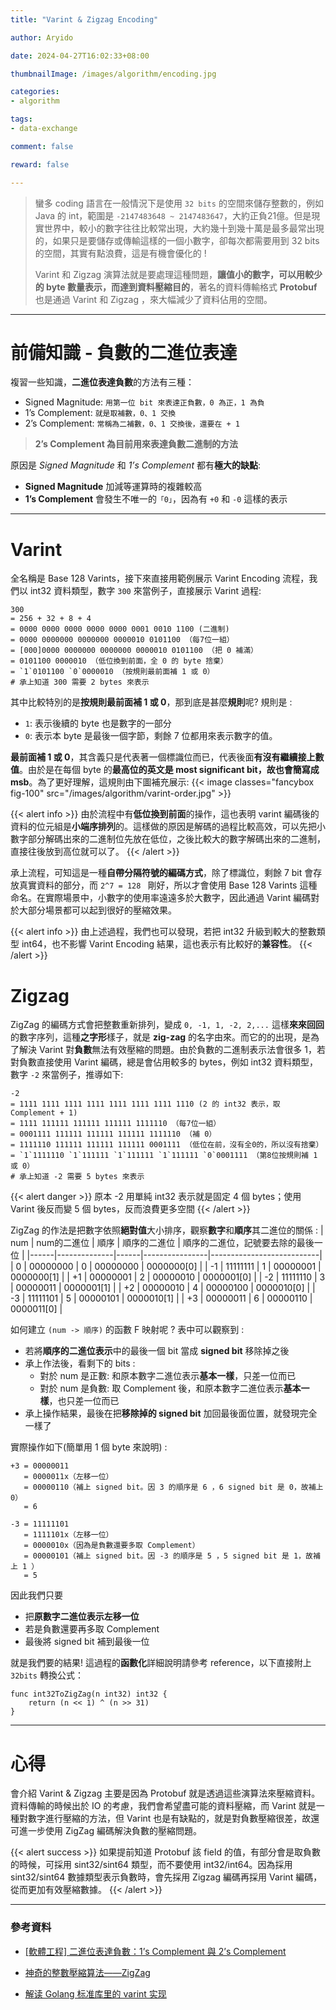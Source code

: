 ```yaml
---
title: "Varint & Zigzag Encoding"

author: Aryido

date: 2024-04-27T16:02:33+08:00

thumbnailImage: /images/algorithm/encoding.jpg

categories:
- algorithm

tags:
- data-exchange

comment: false

reward: false

---
```


<!--BODY-->
> 蠻多 coding 語言在一般情況下是使用 `32 bits` 的空間來儲存整數的，例如 Java 的 int，範圍是 `-2147483648 ~ 2147483647`，大約正負21億。但是現實世界中，較小的數字往往比較常出現，大約幾十到幾十萬是最多最常出現的，如果只是要儲存或傳輸這樣的一個小數字，卻每次都需要用到 32 bits 的空間，其實有點浪費，這是有機會優化的 !
>
> Varint 和 Zigzag 演算法就是要處理這種問題，**讓值小的數字，可以用較少的 byte 數量表示，而達到資料壓縮目的**，著名的資料傳輸格式 **Protobuf** 也是通過 Varint 和 Zigzag ，來大幅減少了資料佔用的空間。

<!--more-->
---

# 前備知識 - 負數的二進位表達
複習一些知識，**二進位表達負數**的方法有三種：

- Signed Magnitude: `用第一位 bit 來表達正負數，0 為正，1 為負`
- 1’s Complement: `就是取補數，0、1 交換`
- 2’s Complement: `常稱為二補數，0、1 交換後，還要在 + 1`

> **2’s Complement 為目前用來表達負數二進制的方法**

原因是 *Signed Magnitude* 和 *1’s Complement* 都有**極大的缺點**:

- **Signed Magnitude** 加減等運算時的複雜較高
- **1’s Complement** 會發生不唯一的`「0」`，因為有 `+0` 和 `-0` 這樣的表示

---

# Varint

全名稱是 Base 128 Varints，接下來直接用範例展示 Varint Encoding 流程，我們以 int32 資料類型，數字 `300` 來當例子，直接展示 Varint 過程:
```
300
= 256 + 32 + 8 + 4
= 0000 0000 0000 0000 0000 0001 0010 1100 (二進制)
= 0000 0000000 0000000 0000010 0101100 （每7位一組）
= [000]0000 0000000 0000000 0000010 0101100 （把 0 補滿）
= 0101100 0000010 （低位換到前面，全 0 的 byte 捨棄）
= `1`0101100 `0`0000010 （按規則最前面補 1 或 0）
# 承上知道 300 需要 2 bytes 來表示
```
其中比較特別的是**按規則最前面補 1 或 0**，那到底是甚麼**規則**呢? 規則是 :
-  `1`: 表示後續的 byte 也是數字的一部分
-  `0`: 表示本 byte 是最後一個字節，剩餘 7 位都用來表示數字的值。

**最前面補 1 或 0**，其含義只是代表著一個標識位而已，代表後面**有沒有繼續接上數值**。由於是在每個 byte 的**最高位的英文是 most significant bit，故也會簡寫成 msb**。為了更好理解，這規則由下圖補充展示:
{{< image classes="fancybox fig-100" src="/images/algorithm/varint-order.jpg" >}}

{{< alert info >}}
由於流程中有**低位換到前面**的操作，這也表明 varint 編碼後的資料的位元組是**小端序排列**的。這樣做的原因是解碼的過程比較高效，可以先把小數字部分解碼出來的二進制位先放在低位，之後比較大的數字解碼出來的二進制，直接往後放到高位就可以了。
{{< /alert >}}

承上流程，可知這是一種**自帶分隔符號的編碼方式**，除了標識位，剩餘 7 bit 會存放真實資料的部分，而 `2^7 = 128 ` 剛好，所以才會使用 Base 128 Varints 這種命名。在實際場景中，小數字的使用率遠遠多於大數字，因此通過 Varint 編碼對於大部分場景都可以起到很好的壓縮效果。

{{< alert info >}}
由上述過程，我們也可以發現，若把 int32 升級到較大的整數類型 int64，也不影響 Varint Encoding 結果，這也表示有比較好的**兼容性**。
{{< /alert >}}

# Zigzag

ZigZag 的編碼方式會把整數重新排列，變成 `0, -1, 1, -2, 2,...` 這樣**來來回回**的數字序列，這種**之字形**樣子，就是 **zig-zag** 的名字由來。而它的的出現，是為了解決 Varint 對**負數**無法有效壓縮的問題。由於負數的二進制表示法會很多 1，若對負數直接使用 Varint 編碼，總是會佔用較多的 bytes，例如 int32 資料類型，數字 `-2` 來當例子，推導如下:
```
-2
= 1111 1111 1111 1111 1111 1111 1111 1110 (2 的 int32 表示，取 Complement + 1)
= 1111 111111 111111 111111 1111110 （每7位一組）
= 0001111 111111 111111 111111 1111110 （補 0）
= 1111110 111111 111111 111111 0001111 （低位在前，沒有全0的，所以沒有捨棄）
= `1`1111110 `1`111111 `1`111111 `1`111111 `0`0001111 （第8位按規則補 1 或 0）
# 承上知道 -2 需要 5 bytes 來表示
```

{{< alert danger >}}
原本 -2 用單純 int32 表示就是固定 4 個 bytes；使用 Varint 後反而變 5 個 bytes，反而浪費更多空間
{{< /alert >}}

ZigZag 的作法是把數字依照**絕對值**大小排序，觀察**數字**和**順序**其二進位的關係 :
| num | num的二進位 | 順序 | 順序的二進位 | 順序的二進位，記號要去除的最後一位 |
|------|--------------|------|----------------|---------------------------|
| 0    | 00000000     | 0    | 00000000       | 0000000[0]                   |
| -1   | 11111111     | 1    | 00000001       | 0000000[1]                   |
| +1   | 00000001     | 2    | 00000010       | 0000001[0]                   |
| -2   | 11111110     | 3    | 00000011       | 0000001[1]                   |
| +2   | 00000010     | 4    | 00000100       | 0000010[0]                   |
| -3   | 11111101     | 5    | 00000101       | 0000010[1]                   |
| +3   | 00000011     | 6    | 00000110       | 0000011[0]                   |


如何建立 `(num -> 順序)` 的函數 F 映射呢 ? 表中可以觀察到 :
- 若將**順序的二進位表示**中的最後一個 bit 當成 **signed bit** 移除掉之後
- 承上作法後，看剩下的 bits :
  - 對於 num 是正數: 和原本數字二進位表示**基本一樣**，只差一位而已
  - 對於 num 是負數: 取 Complement 後，和原本數字二進位表示**基本一樣**，也只差一位而已
- 承上操作結果，最後在把**移除掉的 signed bit** 加回最後面位置，就發現完全一樣了

實際操作如下(簡單用 1 個 byte 來說明) :
```
+3 = 00000011
   = 0000011x（左移一位）
   = 00000110（補上 signed bit。因 3 的順序是 6 ，6 signed bit 是 0，故補上 0）
   = 6
```
```
-3 = 11111101
   = 1111101x（左移一位）
   = 0000010x（因為是負數還要多取 Complement）
   = 00000101（補上 signed bit。因 -3 的順序是 5 ，5 signed bit 是 1，故補上 1 ）
   = 5
```

因此我們只要
- 把**原數字二進位表示左移一位**
- 若是負數還要再多取 Complement
- 最後將 signed bit 補到最後一位

就是我們要的結果! 這過程的**函數化**詳細說明請參考 reference，以下直接附上 `32bits` 轉換公式：
```
func int32ToZigZag(n int32) int32 {
	return (n << 1) ^ (n >> 31)
}
```

---

# 心得
會介紹 Varint & Zigzag 主要是因為 Protobuf 就是透過這些演算法來壓縮資料。資料傳輸的時候出於 IO 的考慮，我們會希望盡可能的資料壓縮，而 Varint 就是一種對數字進行壓縮的方法，但 Varint 也是有缺點的，就是對負數壓縮很差，故還可進一步使用 ZigZag 編碼解決負數的壓縮問題。

{{< alert success >}}
如果提前知道 Protobuf 該 field 的值，有部分會是取負數的時候，可採用 sint32/sint64 類型，而不要使用 int32/int64。因為採用 sint32/sint64 數據類型表示負數時，會先採用 Zigzag 編碼再採用 Varint 編碼，從而更加有效壓縮數據。
{{< /alert >}}

---

### 參考資料

- [[軟體工程] 二進位表達負數：1’s Complement 與 2’s Complement](https://medium.com/tiffany-blog/negative-binary-numbers-9839d3760bc1)

- [神奇的整數壓縮算法——ZigZag](https://blog.justin0u0.com/%E7%A5%9E%E5%A5%87%E7%9A%84%E6%95%B4%E6%95%B8%E5%A3%93%E7%B8%AE%E7%AE%97%E6%B3%95-ZigZag/)

- [解读 Golang 标准库里的 varint 实现](https://www.cyhone.com/articles/golang-varint/)




